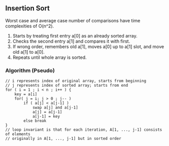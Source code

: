 ## Insertion Sort

Worst case and average case number of comparisons have time complexities of O(n^2).

1. Starts by treating first entry a[0] as an already sorted array.
2. Checks the second entry a[1] and compares it with first.
3. If wrong order, remembers old a[1], moves a[0] up to a[1] slot, and move old a[1] to a[0].
4. Repeats until whole array is sorted.

### Algorithm (Pseudo)

```
// i represents index of original array, starts from beginning
// j represents index of sorted array; starts from end
for ( i = 1 ; i < n ; i++ ) {
    key = a[i]
    for( j = i; j > 0 ; j-- )
        if ( a[j] < a[j-1] )
            swap a[j] and a[j-1]
            a[j] = a[j-1]
            a[j-1] = key
        else break
}
// loop invariant is that for each iteration, A[1, ..., j-1] consists of elements
// originally in A[1, ..., j-1] but in sorted order
```
